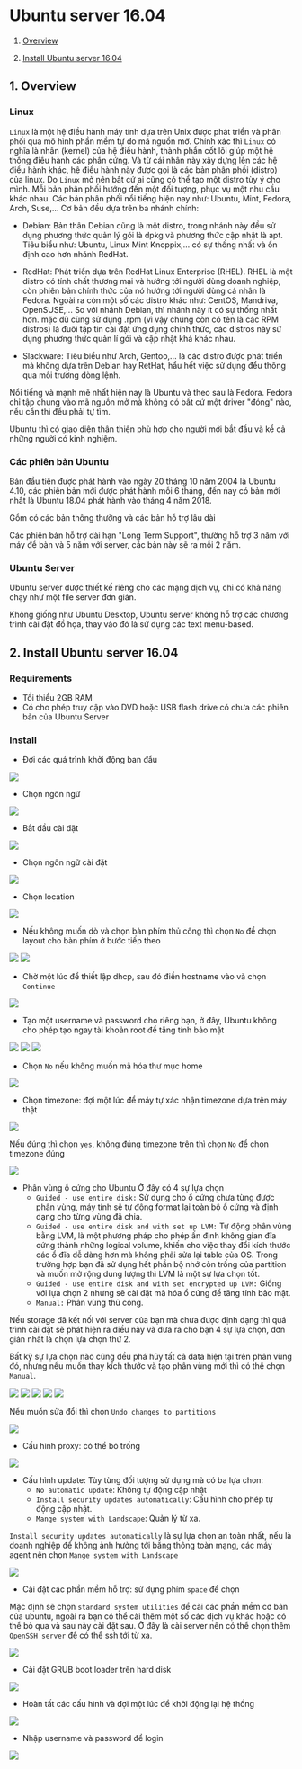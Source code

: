 ﻿# Ubuntu server 16.04

1. [Overview](#overview)

2. [Install Ubuntu server 16.04](#install)

<a name="overview"></a>
## 1. Overview
### Linux
`Linux` là một hệ điều hành máy tính dựa trên Unix được phát triển và phân phối qua mô hình phần mềm tự do mã nguồn mở.
Chính xác thì `Linux` có nghĩa là nhân (kernel) của hệ điều hành, thành phần cốt lõi giúp một hệ thống điều hành các phần cứng. Và từ cái nhân này xây dựng lên các hệ điều hành khác, hệ điều hành này được gọi là các bản phân phối (distro) của linux. Do `Linux` mở nên bất cứ ai cũng có thể tạo một distro tùy ý cho mình.
Mỗi bản phân phối hướng đến một đối tượng, phục vụ một nhu cầu khác nhau. Các bản phân phối nổi tiếng hiện nay như: Ubuntu, Mint, Fedora, Arch, Suse,... Cơ bản đều dựa trên ba nhánh chính:
* Debian: Bản thân Debian cũng là một distro, trong nhánh này đều sử dụng phương thức quản lý gói là dpkg và phương thức cập nhật là apt. Tiêu biểu như: Ubuntu, Linux Mint Knoppix,... có sự thống nhất và ổn định cao hơn nhánh RedHat.

* RedHat: Phát triển dựa trên RedHat Linux Enterprise (RHEL). RHEL là một distro có tính chất thương mại và hướng tới người dùng doanh nghiệp, còn phiên bản chính thức của nó hướng tới người dùng cá nhân là Fedora. Ngoài ra còn một số các distro khác như: CentOS, Mandriva, OpenSUSE,... So với nhánh Debian, thì nhánh này ít có sự thống nhất hơn. mặc dù cùng sử dụng .rpm (vì vậy chúng còn có tên là các RPM distros) là đuôi tập tin cài đặt ứng dụng chính thức, các distros này sử dụng phương thức quản lí gói và cập nhật khá khác nhau.

* Slackware: Tiêu biểu như Arch, Gentoo,... là các distro được phát triển mà không dựa trên Debian hay RetHat, hầu hết việc sử dụng đều thông qua môi trường dòng lệnh.

Nổi tiếng và mạnh mẽ nhất hiện nay là Ubuntu và theo sau là Fedora. Fedora chỉ tập chung vào mã nguồn mở mà không có bất cứ một driver "đóng" nào, nếu cần thì đều phải tự tìm.

Ubuntu thì có giao diện thân thiện phù hợp cho người mới bắt đầu và kể cả những người có kinh nghiệm.

### Các phiên bản Ubuntu
Bản đầu tiên được phát hành vào ngày 20 tháng 10 năm 2004 là Ubuntu 4.10, các phiên bản mới được phát hành mỗi 6 tháng, đến nay có bản mới nhất là Ubuntu 18.04 phát hành vào tháng 4 năm 2018.

Gồm có các bản thông thường và các bản hỗ trợ lâu dài

Các phiên bản hỗ trợ dài hạn "Long Term Support", thường hỗ trợ 3 năm với máy đề bàn và 5 năm với server, các bản này sẽ ra mỗi 2 năm.

### Ubuntu Server
Ubuntu server được thiết kế riêng cho các mạng dịch vụ, chỉ có khả năng chạy như một file server đơn giản.

Không giống như Ubuntu Desktop, Ubuntu server không hỗ trợ các chương trình cài đặt đồ họa, thay vào đó là sử dụng các text menu-based.

<a name="partition"></a>




<a name="install"></a>
## 2. Install Ubuntu server 16.04
### Requirements
- Tối thiểu 2GB RAM
- Có cho phép truy cập vào DVD hoặc USB flash drive có chưa các phiên bản của Ubuntu Server 

### Install

* Đợi các quá trình khởi động ban đầu 

<img src = "img/17.png">

* Chọn ngôn ngữ

<img src = "img/20.png">

* Bắt đầu cài đặt

<img src = "img/21.png">

* Chọn ngôn ngữ cài đặt

<img src = "img/22.png">

* Chọn location

<img src = "img/23.png">

* Nếu không muốn dò và chọn bàn phím thủ công thì chọn `No` để chọn layout cho bàn phím ở bước tiếp theo

<img src = "img/24.png">

<img src = "img/25.png">

* Chờ một lúc để thiết lập dhcp, sau đó điền hostname vào và chọn `Continue`

<img src = "img/26.png">

* Tạo một username và password cho riêng bạn, ở đây, Ubuntu không cho phép tạo ngay tài khoản root để tăng tính bảo mật

<img src = "img/27.png">

<img src = "img/28.png">

<img src = "img/29.png">

* Chọn `No` nếu không muốn mã hóa thư mục home

<img src = "img/30.png">

* Chọn timezone: đợi một lúc để máy tự xác nhận timezone dựa trên máy thật

<img src = "img/31.png">

Nếu đúng thì chọn `yes`, không đúng timezone trên thì chọn `No` để chọn timezone đúng

<img src = "img/32.png">

* Phân vùng ổ cứng cho Ubuntu
Ở đây có 4 sự lựa chọn
	* `Guided - use entire disk:` Sử dụng cho ổ cứng chưa từng được phân vùng, máy tính sẽ tự động format lại toàn bộ ổ cứng và định dạng cho từng vùng đã chia.
	* `Guided - use entire disk and with set up LVM:` Tự động phân vùng bằng LVM, là một phương pháp cho phép ấn định không gian đĩa cứng thành những logical volume, khiến cho việc thay đổi kích thước các ổ đĩa dễ dàng hơn mà không phải sửa lại table của OS. Trong trường hợp bạn đã sử dụng hết phần bộ nhớ còn trống của partition và muốn mở rộng dung lượng thì LVM là một sự lựa chọn tốt.
	* `Guided - use entire disk and with set encrypted up LVM:` Giống với lựa chọn 2 nhưng sẽ cài đặt mã hóa ổ cứng để tăng tính bảo mật. 
	* `Manual:` Phân vùng thủ công.

Nếu storage đã kết nối với server của bạn mà chưa được định dạng thì quá trình cài đặt sẽ phát hiện ra điều này và đưa ra cho bạn 4 sự lựa chọn, đơn giản nhất là chọn lựa chọn thứ 2.

Bất kỳ sự lựa chọn nào cũng đều phá hủy tất cả data hiện tại trên phân vùng đó, nhưng nếu muốn thay kích thước và tạo phân vùng mới thì có thể chọn `Manual`.	

<img src = "img/33.png">

<img src = "img/34.png">

<img src = "img/35.png">

<img src = "img/36.png">

<img src = "img/37.png">

Nếu muốn sửa đổi thì chọn `Undo changes to partitions`

<img src = "img/38.png">

* Cấu hình proxy: có thể bỏ trống

<img src = "img/39.png">

* Cấu hình update: Tùy từng đối tượng sử dụng mà có ba lựa chon: 
	* `No automatic update`: Không tự động cập nhật
	* `Install security updates automatically`: Cấu hình cho phép tự động cập nhật.
	* `Mange system with Landscape`: Quản lý từ xa.

`Install security updates automatically` là sự lựa chọn an toàn nhất, nếu là doanh nghiệp để không ảnh hưởng tới băng thông toàn mạng, các máy agent nên chọn `Mange system with Landscape`

<img src = "img/40.png">

* Cài đặt các phần mềm hỗ trợ: sử dụng phím `space` để chọn

Mặc định sẽ chọn `standard system utilities` để cài các phần mềm cơ bản của ubuntu, ngoài ra bạn có thể cài thêm một số các dịch vụ khác hoặc có thể bỏ qua và sau này cài đặt sau. Ở đây là cài server nên có thể chọn thêm `OpenSSH server` để có thể ssh tới từ xa.

<img src = "img/41.png">

* Cài đặt GRUB boot loader trên hard disk

<img src = "img/42.png">

* Hoàn tất các cấu hình và đợi một lúc để khởi động lại hệ thống

<img src = "img/43.png">

* Nhập username và password để login

<img src = "img/44.png">